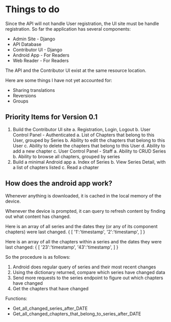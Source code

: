 Things to do
============

Since the API will not handle User registration, the UI site must be handle registration. So far the application has several components:

* Admin Site - Django
* API Database
* Contributor UI - Django
* Android App - For Readers
* Web Reader - For Readers

The API and the Contributor UI exist at the same resource location.

Here are some things I have not yet accounted for:

* Sharing translations
* Reversions
* Groups

Priority Items for Version 0.1
------------------------------

1. Build the Contributor UI site
	a. Registration, Login, Logout
	b. User Control Panel - Authenticated
		a. List of Chapters that belong to this User, grouped by Series
		b. Ability to edit the chapters that belong to this User
		c. Ability to delete the chapters that belong to this User
		d. Ability to add a new chapter
	c. User Control Panel - Staff
		a. Ability to CRUD Series
		b. Ability to browse all chapters, grouped by series
2. Build a minimal Android app
	a. Index of Series
	b. View Series Detail, with a list of chapters listed
	c. Read a chapter
	
How does the android app work?
------------------------------

Whenever anything is downloaded, it is cached in the local memory of the device. 

Whenever the device is prompted, it can query to refresh content by finding out what content has changed.

Here is an array of all series and the dates they (or any of its component chapters) were last changed.
{
[
'1':'timestamp', 
'2':'timestamp',
]
}

Here is an array of all the chapters within a series and the dates they were last changed:
{
[
'23':'timestamp',
'43':'timestamp',
]
}

So the procedure is as follows:

1. Android does regular query of series and their most recent changes
2. Using the dictionary returned, compare which series have changed data
3. Send more requests to the series endpoint to figure out which chapters have changed
4. Get the chapters that have changed

Functions:

* Get_all_changed_series_after_DATE
* Get_all_changed_chapters_that_belong_to_series_after_DATE
